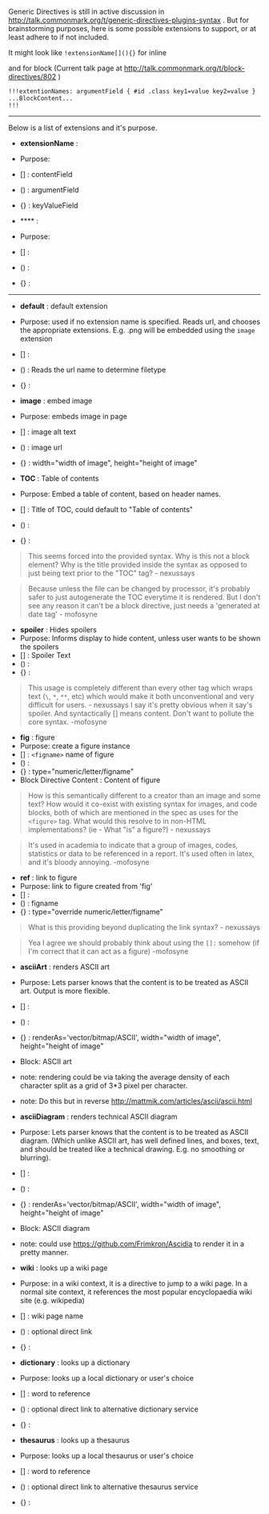 Generic Directives is still in active discussion in http://talk.commonmark.org/t/generic-directives-plugins-syntax . But for brainstorming purposes, here is some possible extensions to support, or at least adhere to if not included. 

It might look like `!extensionName[](){}` for inline

and for block (Current talk page at http://talk.commonmark.org/t/block-directives/802 )

    !!!extentionNames: argumentField { #id .class key1=value key2=value }
    ...BlockContent...
    !!!

-------

Below is a list of extensions and it's purpose. 

* **extensionName** : 
 * Purpose: 
 * [] : contentField 
 * () : argumentField 
 * {} : keyValueField 

* **** : 
 * Purpose: 
 * [] :  
 * () :  
 * {} :  

-----------

* **default** : default extension
 * Purpose: used if no extension name is specified. Reads url, and chooses the appropriate extensions. E.g. .png will be embedded using the `image` extension
 * [] : 
 * () : Reads the url name to determine filetype
 * {} : 

* **image** : embed image
 * Purpose: embeds image in page
 * [] : image alt text
 * () : image url
 * {} : width="width of image", height="height of image"

* **TOC** : Table of contents
 * Purpose: Embed a table of content, based on header names.
 * [] : Title of TOC, could default to "Table of contents"
 * () : 
 * {} : 

> This seems forced into the provided syntax. Why is this not a block element? Why is the title provided inside the syntax as opposed to just being text prior to the "TOC" tag? - nexussays 

> Because unless the file can be changed by processor, it's probably safer to just autogenerate the TOC everytime it is rendered. But I don't see any reason it can't be a block directive, just needs a 'generated at date tag' - mofosyne

* **spoiler** : Hides spoilers
 * Purpose: Informs display to hide content, unless user wants to be shown the spoilers
 * [] : Spoiler Text 
 * () : 
 * {} : 

> This usage is completely different than every other tag which wraps text (`\`, `*`, `**`, etc) which would make it both unconventional and very difficult for users. - nexussays 
> I say it's pretty obvious when it say's spoiler. And syntactically [] means content. Don't want to pollute the core syntax. -mofosyne

* **fig** : figure
 * Purpose: create a figure instance
 * [] : `<figname>` name of figure
 * () : 
 * {} : type="numeric/letter/figname"
 * Block Directive Content : Content of figure 

> How is this semantically different to a creator than an image and some text? How would it co-exist with existing syntax for images, and code blocks, both of which are mentioned in the spec as uses for the `<figure>` tag. What would this resolve to in non-HTML implementations? (ie - What "is" a figure?) - nexussays 

> It's used in academia to indicate that a group of images, codes, statistics or data to be referenced in a report. It's used often in latex, and it's bloody annoying. -mofosyne

* **ref** : link to figure 
 * Purpose: link to figure <figname> created from 'fig'
 * [] : 
 * () : figname
 * {} : type="override numeric/letter/figname"

> What is this providing beyond duplicating the link syntax? - nexussays 

> Yea I agree we should probably think about using the `[]:` somehow (if I'm correct that it can act as a figure) -mofosyne

* **asciiArt** : renders ASCII art
 * Purpose: Lets parser knows that the content is to be treated as ASCII art. Output is more flexible.
 * [] : 
 * () : 
 * {} : renderAs='vector/bitmap/ASCII', width="width of image", height="height of image"
 * Block: ASCII art
 * note: rendering could be via taking the average density of each character split as a grid of 3*3 pixel per character.
 * note: Do this but in reverse http://mattmik.com/articles/ascii/ascii.html

* **asciiDiagram** : renders technical ASCII diagram
 * Purpose: Lets parser knows that the content is to be treated as ASCII diagram. (Which unlike ASCII art, has well defined lines, and boxes, text, and should be treated like a technical drawing. E.g. no smoothing or blurring).
 * [] : 
 * () : 
 * {} : renderAs='vector/bitmap/ASCII', width="width of image", height="height of image"
 * Block: ASCII diagram
 * note: could use https://github.com/Frimkron/Ascidia to render it in a pretty manner.

* **wiki** : looks up a wiki page
 * Purpose: in a wiki context, it is a directive to jump to a wiki page. In a normal site context, it references the most popular encyclopaedia wiki site (e.g. wikipedia)
 * [] : wiki page name
 * () : optional direct link
 * {} : 

* **dictionary** : looks up a dictionary
 * Purpose: looks up a local dictionary or user's choice
 * [] : word to reference
 * () : optional direct link to alternative dictionary service
 * {} : 

* **thesaurus** : looks up a thesaurus
 * Purpose: looks up a local thesaurus or user's choice
 * [] : word to reference
 * () : optional direct link to alternative thesaurus service
 * {} : 